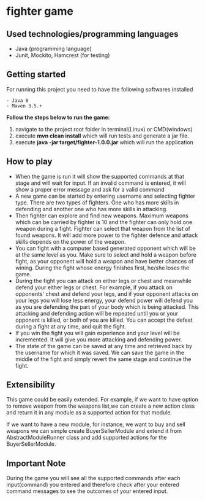# fighter game

## Used technologies/programming languages
- Java (programming language)
- Junit, Mockito, Hamcrest (for testing)

## Getting started
For running this project you need to have the following softwares installed

```
- Java 8
- Maven 3.5.+
```

**Follow the steps below to run the game:**

1. navigate to the project root folder in terminal(Linux) or CMD(windows)
2. execute **mvn clean install** which will run tests and generate a jar file.
3. execute **java -jar target/fighter-1.0.0.jar** which will run the application

## How to play

- When the game is run it will show the supported commands at that stage and will wait for input.
If an invalid command is entered, it will show a proper error message and ask for a valid command
- A new game can be started by entering username and selecting fighter type.
There are two types of fighters. One who has more skills in defending and another one
who has more skills in attacking.
- Then fighter can explore and find new weapons. Maximum weapons which can be carried by fighter is 10 and
the fighter can only hold one weapon during a fight. Fighter can select that weapon from the list of found weapons. It
will add more power to the fighter defence and attack skills depends on the power of the weapon.
- You can fight with a computer based generated opponent which will be at the same level as you.
Make sure to select and hold a weapon before fight, as your opponent will hold a weapon and have better
chances of wining. During the fight whose energy finishes first, he/she loses the game.
- During the fight you can attack on either legs or chest and meanwhile defend your either
legs or chest. For example, if you attack on opponents' chest and defend your legs, and if your opponent
attacks on your legs you will lose less energy, your defend power will defend you as you are defending the
part of your body which is being attacked. This attacking and defending action will be repeated
until you or your opponent is killed, or both of you are killed. You can accept the defeat
during a fight at any time, and quit the fight.
- If you win the fight you will gain experience and your level will be incremented. It will give you more attacking
and defending power.
- The state of the game can be saved at any time and retrieved back by the username for which it was saved. We can
save the game in the middle of the fight and simply revert the same stage and continue the fight.


## Extensibility

This game could be easily extended. For example, if we want to have option to remove weapon from the weapons list,we can create a new action class
and return it in any module as a supported action for that module.

If we want to have a new module, for instance, we want to buy and sell weapons we can simple create BuyerSellerModule and
extend it from AbstractModuleRunner class and add supported actions for the BuyerSellerModule.

## Important Note

During the game you will see all the supported commands after each input(command) you entered and therefore check after
your entered command messages to see the outcomes of your entered input.